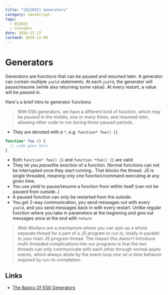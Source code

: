 ```yaml
---
title: "[ES2015] Generators"
category: JavaScript
tags:
  - ES2015
  - Concepts
date: 2016-12-27
lastmod: 2019-12-09
---
```


# Generators

Generators are functions that can be paused and resumed later. A generator can contain multiple `yield` statements. At each `yield`, the generator will pause/resume (while also returning some value). At every restart, a value will be passed in.

Here's a brief intro to generator functions

> With ES6 generators, we have a different kind of function, which may be _paused_ in the middle, one or many times, and resumed _later_, allowing other code to run during these paused periods.

- They are denoted with a `*`, e.g. `function* foo() {}`

```js
function* foo () {
  // code goes here
}
```

- Both `function* foo() {}` and `function *foo() {}` are valid
- They let you *pause*the exection of a function. Normal functions can not be interrupted once they start running.. That blocks the thread. JS is single threaded, meaning only one function/command executing at any given time.
- You use _yield_ to pause/resume a function from within itself (can not be paused from outside..)
- A paused function can only be restarted from the _outside_.
- You get 2-way communication, you send messages out with every `yield`, and you send messages back in with every restart. Unlike regular function where you take in parameters at the beginning and give out messages once at the end with `return`

> _Web Workers_ are a mechanism where you can spin up a whole separate thread for a part of a JS program to run in, totally in parallel to your main JS program thread. The reason this doesn't introduce multi-threaded complications into our programs is that the two threads can only communicate with each other through normal async events, which always abide by the event-loop _one-at-a-time_ behavior required by run-to-completion.



Links
---

- [The Basics Of ES6 Generators](https://davidwalsh.name/es6-generators)